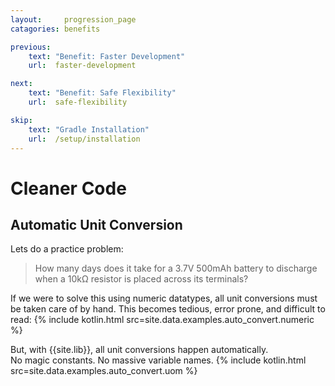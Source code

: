 ```yaml
---
layout:     progression_page
catagories: benefits

previous:
    text: "Benefit: Faster Development"
    url:  faster-development

next:
    text: "Benefit: Safe Flexibility"
    url:  safe-flexibility

skip:
    text: "Gradle Installation"
    url:  /setup/installation
---
```

# Cleaner Code  

## Automatic Unit Conversion
Lets do a practice problem:
> How many days does it take for a 3.7V 500mAh battery to discharge when a 10kΩ resistor is placed across its terminals?

If we were to solve this using numeric datatypes, all unit conversions must be taken care of by hand.
This becomes tedious, error prone, and difficult to read:
{% include kotlin.html src=site.data.examples.auto_convert.numeric %}

But, with {{site.lib}}, all unit conversions happen automatically.  
No magic constants. No massive variable names.
{% include kotlin.html src=site.data.examples.auto_convert.uom %}